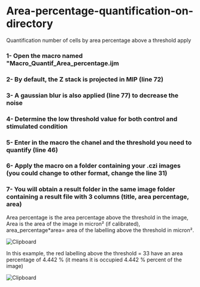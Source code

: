 # Area-percentage-quantification-on-directory
Quantification number of cells by area percentage  above a threshold apply 

### 1- Open the macro named "Macro_Quantif_Area_percentage.ijm
### 2- By default, the Z stack is projected in MIP (line 72) 
### 3- A gaussian blur is also applied (line 77) to decrease the noise
### 4- Determine the low threshold value for both control and stimulated condition
### 5- Enter in the macro the chanel and the threshold you need to quantify (line 46)
### 6- Apply the macro on a folder containing your .czi images (you could change to other format, change the line 31)
### 7- You will obtain a result folder in the same image folder containing a result file with 3 columns (title, area percentage, area) 
Area percentage is the area percentage above the threshold in the image, Area is the area of the image in micron² (if calibrated), area_percentage*area= area of the labelling above the threshold in micron².

![Clipboard](https://user-images.githubusercontent.com/41480459/212920264-813d813d-510c-46ad-9826-1e9b113057ca.jpg)


In this example, the red labelling above the threshold = 33 have an area percentage of 4.442 % (it means it is occupied 4.442 % percent of the image)

![Clipboard](https://user-images.githubusercontent.com/41480459/212902564-c3b8409e-91c2-4efd-ac91-04b61997e146.jpg)
